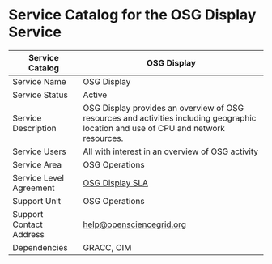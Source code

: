 # Service Catalog for the OSG Display Service

| Service Catalog     | OSG Display | 
|---------------------|-------------|
| Service Name        | OSG Display | 
| Service Status      | Active      |
| Service Description | OSG Display provides an overview of OSG resources and activities including geographic location and use of CPU and network resources. |
| Service Users       | All with interest in an overview of OSG activity |
| Service Area        | OSG Operations |
| Service Level Agreement | [OSG Display SLA](https://github.com/opensciencegrid/operations/blob/master/docs/SLA/display.md) |
| Support Unit        | OSG Operations | 
| Support Contact Address | help@opensciencegrid.org | 
| Dependencies | GRACC, OIM |

